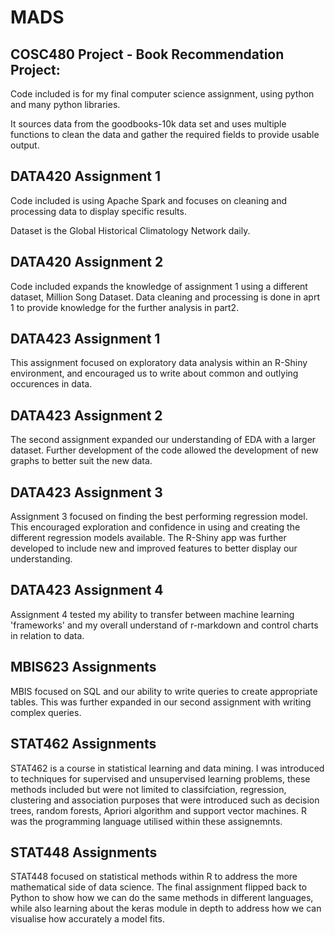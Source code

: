 # MADS 


## COSC480 Project - Book Recommendation Project:

Code included is for my final computer science assignment, using python and many python libraries. 

It sources data from the goodbooks-10k data set and uses multiple functions to clean the data and gather the required fields to provide usable output.

## DATA420 Assignment 1

Code included is using Apache Spark and focuses on cleaning and processing data to display specific results.

Dataset is the Global Historical Climatology Network daily.

## DATA420 Assignment 2

Code included expands the knowledge of assignment 1 using a different dataset, Million Song Dataset. Data cleaning and processing is done in aprt 1 to provide knowledge for the further analysis in part2.

## DATA423 Assignment 1

This assignment focused on exploratory data analysis within an R-Shiny environment, and encouraged us to write about common and outlying occurences in data.

## DATA423 Assignment 2

The second assignment expanded our understanding of EDA with a larger dataset. Further development of the code allowed the development of new graphs to better suit the new data.

## DATA423 Assignment 3

Assignment 3 focused on finding the best performing regression model. This encouraged exploration and confidence in using and creating the different regression models available. The R-Shiny app was further developed to include new and improved features to better display our understanding.

## DATA423 Assignment 4

Assignment 4 tested my ability to transfer between machine learning 'frameworks' and my overall understand of r-markdown and control charts in relation to data.

## MBIS623 Assignments

MBIS focused on SQL and our ability to write queries to create appropriate tables. This was further expanded in our second assignment with writing complex queries.

## STAT462 Assignments

STAT462 is a course in statistical learning and data mining. I was introduced to techniques for supervised and unsupervised learning problems, these methods included but were not limited to classifciation, regression, clustering and association purposes that were introduced such as decision trees, random forests, Apriori algorithm and support vector machines. R was the programming language utilised within these assignemnts. 

## STAT448 Assignments

STAT448 focused on statistical methods within R to address the more mathematical side of data science. The final assignment flipped back to Python to show how we can do the same methods in different languages, while also learning about the keras module in depth to address how we can visualise how accurately a model fits. 
